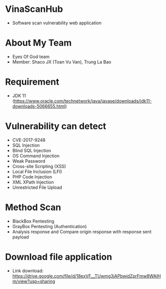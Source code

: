 # VinaScanHub
- Software scan vulnerability web application

# About My Team
- Eyes Of God team
- Member: Shaco JX (Toan Vu Van), Trung La Bao

# Requirement
- JDK 11 (https://www.oracle.com/technetwork/java/javase/downloads/jdk11-downloads-5066655.html)

# Vulnerability can detect
 - CVE-2017-9248
 - SQL Injection
 - Blind SQL Injection
 - OS Command Injection
 - Weak Password
 - Cross-site Scripting (XSS)
 - Local File Inclusion (LFI)
 - PHP Code Injection
 - XML XPath Injection
 - Unrestricted File Upload
# Method Scan
- BlackBox Pentesting
- GrayBox Pentesting (Authentication)
- Analysis response and Compare origin response with response sent payload
# Download file application
- Link download: https://drive.google.com/file/d/18exVF__TUwmg3jAPbwidZprFmw8WAIHm/view?usp=sharing
